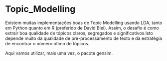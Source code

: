 # Topic_Modelling

Existem muitas implementações boas de Topic Modelling usando LDA, tanto em Python quanto em R (preferido de David Blei). Assim, o desafio é como extrair boa qualidade de tópicos claros, segregados e significativos.Isto depende muito da qualidade de pre-processamento de texto e da estratégia de encontrar o número ótimo de tópicos.

Aqui vamos utilizar, mais uma vez, o pacote gensim.
